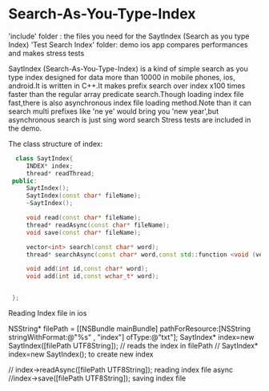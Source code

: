 Search-As-You-Type-Index 
========================
 'include' folder : the files you need for the SaytIndex (Search as you type Index)
 'Test Search Index' folder: demo ios app compares performances and makes stress tests

 SaytIndex (Search-As-You-Type-Index) is a kind of simple search as you type index designed for data more than 10000 in mobile phones, ios, android.It is written in C++.It makes prefix search over index x100 times faster than the regular array predicate search.Though loading index file fast,there is also asynchronous index file loading method.Note than it can search multi prefixes like 'ne ye' would bring you 'new year',but asynchronous search is just sing word search Stress tests are included in the demo.

 The class structure of index:
```c++
  class SaytIndex{
     INDEX* index;
     thread* readThread;
 public:
     SaytIndex();
     SaytIndex(const char* fileName);
     ~SaytIndex();

     void read(const char* fileName);
     thread* readAsync(const char* fileName);
     void save(const char* fileName);

     vector<int> search(const char* word);
     thread* searchAsync(const char* word,const std::function <void (vector<int>)>& f,bool* isFinished);

     void add(int id,const char* word);
     void add(int id,const wchar_t* word);


 }; 
 ```
 Reading Index file in ios

 NSString* filePath = [[NSBundle mainBundle] pathForResource:[NSString stringWithFormat:@"%s" , "index"]
                                                          ofType:@"txt"];
    SaytIndex* index=new SaytIndex([filePath UTF8String]); // reads the index in filePath
   // SaytIndex* index=new SaytIndex(); to create new index

   //  index->readAsync([filePath UTF8String]); reading index file async
   //index->save([filePath UTF8String]);  saving index file
 